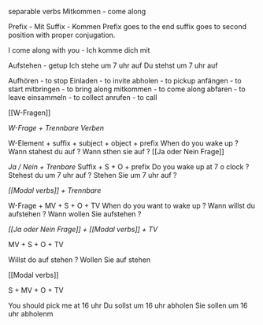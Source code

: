 separable verbs
Mitkommen - come along

Prefix - Mit
Suffix - Kommen
Prefix goes to the end suffix goes to second position with proper conjugation.



I come along with you - Ich komme dich mit

Aufstehen - getup
Ich stehe um 7 uhr auf
Du stehst um 7 uhr auf

Aufhören - to stop
Einladen - to invite
abholen - to pickup
anfängen - to start
mitbringen - to bring along
mitkommen - to come along
abfaren - to leave
einsammeln - to collect
anrufen - to call

[[W-Fragen]]

*W-Frage + Trennbare Verben*

W-Element + suffix + subject + object + prefix
When do you wake up ?
Wann stahest du auf ?
Wann sthen sie auf ?
[[Ja oder Nein Frage]]

*Ja / Nein + Trenbare*
Suffix + S + O + prefix
Do you wake up at 7 o clock ?
Stehest du um 7 uhr auf ?
Stehen Sie um 7 uhr auf ?

*[[Modal verbs]] + Trennbare*

W-Frage + MV + S + O + TV
When do you want to wake up ?
Wann willst du aufstehen ?
Wann wollen Sie aufstehen ?

*[[Ja oder Nein Frage]] + [[Modal verbs]] + TV*

MV + S + O + TV

Willst do auf stehen ?
Wollen Sie auf stehen

[[Modal verbs]]

S + MV + O + TV

You should pick me at 16 uhr
Du sollst um 16 uhr abholen
Sie sollen um 16 uhr abholenm





